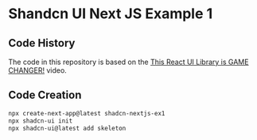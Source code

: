# Shandcn UI Next JS Example 1

## Code History

The code in this repository is based on the
[This React UI Library is GAME CHANGER!](https://youtu.be/7MKEOfSP2s4)
video.

## Code Creation

```bash
npx create-next-app@latest shadcn-nextjs-ex1
npx shadcn-ui init
npx shadcn-ui@latest add skeleton
```
